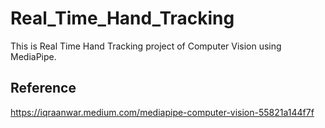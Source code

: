 # Real_Time_Hand_Tracking
This is Real Time Hand Tracking project of Computer Vision using MediaPipe. 

## Reference 
https://iqraanwar.medium.com/mediapipe-computer-vision-55821a144f7f
